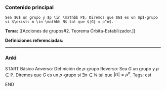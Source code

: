 ### Contenido principal

```ad-Formal
Sea $G$ un grupo y $p \in \mathbb P$. Diremos que $G$ es un $p$-grupo si $\exists n \in \mathbb N$ tal que $|G| = p^n$.
```

**Tema:** [[Acciones de grupos#2. Teorema Órbita-Estabilizador.]]

**Definiciones referenciadas:**

---
### Anki

START
Básico
Anverso: Definición de $p$-grupo
Reverso: Sea $G$ un grupo y $p \in \mathbb P$. Diremos que $G$ es un $p$-grupo si $\exists n \in \mathbb N$ tal que $|G| = p^n$.
Tags: est
<!--ID: 1731931804856-->
END
